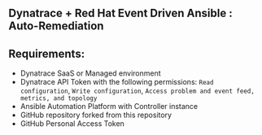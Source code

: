 ## Dynatrace + Red Hat Event Driven Ansible : Auto-Remediation

## Requirements:
* Dynatrace SaaS or Managed environment
* Dynatrace API Token with the following permissions: `Read configuration`, `Write configuration`, `Access problem and event feed, metrics, and topology`
* Ansible Automation Platform with Controller instance
* GitHub repository forked from this repository
* GitHub Personal Access Token
